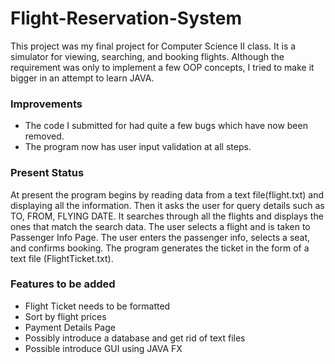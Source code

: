 # Flight-Reservation-System
This project was my final project for Computer Science II class. It is a simulator for viewing, searching, and booking flights. Although the requirement was only to implement a few OOP concepts, I tried to make it bigger in an attempt to learn JAVA.

### Improvements
* The code I submitted for had quite a few bugs which have now been removed.
* The program now has user input validation at all steps.

### Present Status
At present the program begins by reading data from a text file(flight.txt) and displaying all the information. Then it asks the user for query details such as TO, FROM, FLYING DATE. It searches through all the flights and displays the ones that match the search data. The user selects a flight and is taken to Passenger Info Page. The user enters the passenger info, selects a seat, and confirms booking. The program generates the ticket in the form of a text file (FlightTicket.txt).

### Features to be added
* Flight Ticket needs to be formatted
* Sort by flight prices
* Payment Details Page
* Possibly introduce a database and get rid of text files
* Possible introduce GUI using JAVA FX
